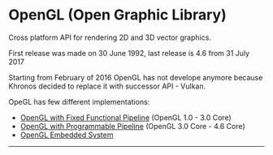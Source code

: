 # OpenGL (Open Graphic Library)

Cross platform API for rendering 2D and 3D vector graphics.

First release was made on 30 June 1992, last release is 4.6 from 31 July 2017

Starting from February of 2016 OpenGL has not develope anymore because Khronos decided to replace it with successor API - Vulkan.

OpeGL has few different implementations:

- [OpenGL with Fixed Functional Pipeline](fixed-pipeline/README.md) (OpenGL 1.0 - 3.0 Core)
- [OpenGL with Programmable Pipeline](programmable-pipeline/README.md) (OpenGL 3.0 Core - 4.6 Core)
- [OpenGL Embedded System](embedded-system/README.md)

---
